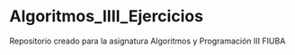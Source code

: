 # Algoritmos_IIII_Ejercicios
Repositorio creado para la asignatura Algoritmos y Programación III FIUBA
